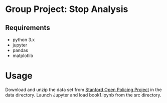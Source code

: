 # Group Project: Stop Analysis

## Requirements
* python 3.x
* jupyter
* pandas
* matplotlib

# Usage
Download and unzip the data set from [Stanford Open Policing
Project](https://openpolicing.stanford.edu/data/) in the data directory. Launch
Jupyter and load book1.ipynb from the src directory.
